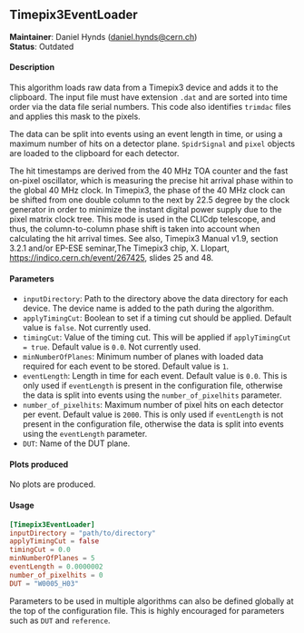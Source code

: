 ## Timepix3EventLoader
**Maintainer**: Daniel Hynds (<daniel.hynds@cern.ch>)  
**Status**: Outdated  

#### Description
This algorithm loads raw data from a Timepix3 device and adds it to the clipboard. The input file must have extension `.dat` and are sorted into time order via the data file serial numbers. This code also identifies `trimdac` files and applies this mask to the pixels.

The data can be split into events using an event length in time, or using a maximum number of hits on a detector plane. `SpidrSignal` and `pixel` objects are loaded to the clipboard for each detector.

The hit timestamps are derived from the 40 MHz TOA counter and the fast on-pixel oscillator, which is measuring the precise hit arrival phase within to the global 40 MHz clock. In Timepix3, the phase of the 40 MHz clock can be shifted from one double column to the next by 22.5 degree by the clock generator in order to minimize the instant digital power supply due to the pixel matrix clock tree. This mode is used in the CLICdp telescope, and thus, the column-to-column phase shift is taken into account when calculating the hit arrival times. See also, Timepix3 Manual v1.9, section 3.2.1 and/or EP-ESE seminar,The Timepix3 chip, X. Llopart, https://indico.cern.ch/event/267425, slides 25 and 48.

#### Parameters
* `inputDirectory`: Path to the directory above the data directory for each device. The device name is added to the path during the algorithm.
* `applyTimingCut`: Boolean to set if a timing cut should be applied. Default value is `false`. Not currently used.
* `timingCut`: Value of the timing cut. This will be applied if `applyTimingCut = true`. Default value is `0.0`. Not currently used.
* `minNumberOfPlanes`: Minimum number of planes with loaded data required for each event to be stored. Default value is `1`.
* `eventLength`: Length in time for each event. Default value is `0.0`. This is only used if `eventLength` is present in the configuration file, otherwise the data is split into events using the `number_of_pixelhits` parameter.
* `number_of_pixelhits`: Maximum number of pixel hits on each detector per event. Default value is `2000`. This is only used if `eventLength` is not present in the configuration file, otherwise the data is split into events using the `eventLength` parameter.
* `DUT`: Name of the DUT plane.

#### Plots produced
No plots are produced.

#### Usage
```toml
[Timepix3EventLoader]
inputDirectory = "path/to/directory"
applyTimingCut = false
timingCut = 0.0
minNumberOfPlanes = 5
eventLength = 0.0000002
number_of_pixelhits = 0
DUT = "W0005_H03"
```
Parameters to be used in multiple algorithms can also be defined globally at the top of the configuration file. This is highly encouraged for parameters such as `DUT` and `reference`.
